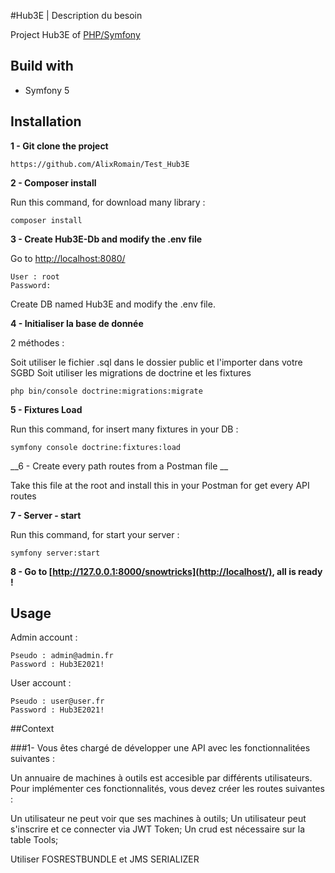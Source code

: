 #Hub3E | Description du besoin


Project Hub3E of [PHP/Symfony](https://github.com/AlixRomain) 

## Build with

- Symfony 5


## Installation

__1 - Git clone the project__

```
https://github.com/AlixRomain/Test_Hub3E
``` 

__2 - Composer install__

Run this command, for download many library :

```
composer install
```

__3 - Create Hub3E-Db and modify the .env file__

Go to [http://localhost:8080/](http://localhost:8080/)

```
User : root
Password: 
```
Create DB named Hub3E and modify the .env file.

__4 - Initialiser la base de donnée__

2 méthodes :

Soit utiliser le fichier .sql dans le dossier public et l'importer dans votre SGBD
Soit utiliser les migrations de doctrine et les fixtures


```
php bin/console doctrine:migrations:migrate 
```

__5 - Fixtures Load__

Run this command, for insert many fixtures in your DB :

```
symfony console doctrine:fixtures:load
```
__6 - Create every path routes from a Postman file __

Take this file at the root and install this in your Postman for get every API routes


__7 - Server - start__

Run this command, for start your server :

```
symfony server:start
```

__8 - Go to [http://127.0.0.1:8000/snowtricks](http://localhost/), all is ready !__

## Usage



Admin account :

```
Pseudo : admin@admin.fr
Password : Hub3E2021!
```
User account :

```
Pseudo : user@user.fr
Password : Hub3E2021!
```


##Context

###1- Vous êtes chargé de développer une API avec les fonctionnalitées suivantes : 

Un annuaire de machines à outils est accesible par différents utilisateurs.
Pour implémenter ces fonctionnalités, vous devez créer les routes suivantes :

Un utilisateur ne peut voir que ses machines à outils;
Un utilisateur peut s'inscrire et ce connecter via JWT Token;
Un crud est nécessaire sur la table Tools;

Utiliser FOSRESTBUNDLE et JMS SERIALIZER
